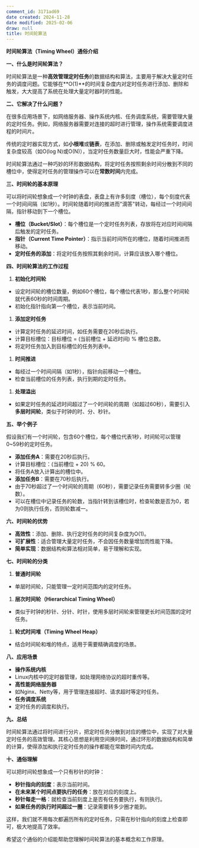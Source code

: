 ```yaml
---
comment_id: 3171ad69
date created: 2024-11-28
date modified: 2025-02-06
draw: null
title: 时间轮算法
---
```

**时间轮算法（Timing Wheel）通俗介绍**

  

**一、什么是时间轮算法？**

  

时间轮算法是一种**高效管理定时任务**的数据结构和算法，主要用于解决大量定时任务的调度问题。它能够在**O(1)**的时间复杂度内对定时任务进行添加、删除和触发，大大提高了系统在处理大量定时器时的性能。

  

**二、它解决了什么问题？**

  

在很多应用场景下，如网络服务器、操作系统内核、任务调度系统，需要管理大量的定时任务。例如，网络服务器需要对连接的超时进行管理，操作系统需要调度进程的时间片。

  

传统的定时器实现方式，如**小根堆**或**链表**，在添加、删除或触发定时任务时，时间复杂度较高（如O(log N)或O(N)），当定时任务数量巨大时，性能会严重下降。

  

时间轮算法通过一种巧妙的环形数据结构，将定时任务按照剩余时间分散到不同的槽位中，使得定时任务的管理操作可以在**常数时间**内完成。

  

**三、时间轮的基本原理**

  

可以将时间轮想象成一个时钟的表盘，表盘上有许多刻度（槽位），每个刻度代表一个时间间隔（如1秒）。时间轮随着时间的推进而"滴答"转动，每经过一个时间间隔，指针移动到下一个槽位。

- **槽位（Bucket/Slot）**：每个槽位是一个定时任务列表，存放将在对应时间间隔后触发的定时任务。
- **指针（Current Time Pointer）**：指示当前时间所在的槽位，随着时间推进而移动。
- **定时任务的添加**：将定时任务按照其剩余时间，计算应该放入哪个槽位。

  

**四、时间轮算法的工作过程**

1. **初始化时间轮**

- 设定时间轮的槽位数量，例如60个槽位，每个槽位代表1秒，那么整个时间轮就代表60秒的时间周期。
- 初始化指针指向第一个槽位，表示当前时间。

1. **添加定时任务**

- 计算定时任务的延迟时间，如任务需要在20秒后执行。
- 计算目标槽位：目标槽位 = (当前槽位 + 延迟时间) % 槽位总数。
- 将定时任务加入到目标槽位的任务列表中。

1. **时间推进**

- 每经过一个时间间隔（如1秒），指针向前移动一个槽位。
- 检查当前槽位的任务列表，执行到期的定时任务。

1. **处理溢出**

- 如果定时任务的延迟时间超过了一个时间轮的周期（如超过60秒），需要引入**多层时间轮**，类似于时钟的时、分、秒针。

  

**五、举个例子**

  

假设我们有一个时间轮，包含60个槽位，每个槽位代表1秒，时间轮可以管理0~59秒的定时任务。

- **添加任务A**：需要在20秒后执行。
- 计算目标槽位：(当前槽位 + 20) % 60。
- 将任务A放入计算出的槽位中。
- **添加任务B**：需要在70秒后执行。
- 由于70秒超过了一个时间轮的周期（60秒），需要记录任务需要转多少圈（轮数）。
- 可以在槽位中记录任务的轮数，当指针转到该槽位时，检查轮数是否为0，若为0则执行任务，否则轮数减一。

  

**六、时间轮的优势**

- **高效性**：添加、删除、执行定时任务的时间复杂度为O(1)。
- **可扩展性**：适合管理大量定时任务，不会因任务数量增加而性能下降。
- **简单实现**：数据结构和算法相对简单，易于理解和实现。

  

**七、时间轮的分类**

1. **普通时间轮**

- 单层时间轮，只能管理一定时间范围内的定时任务。

1. **层次时间轮（Hierarchical Timing Wheel）**

- 类似于时钟的秒针、分针、时针，使用多层时间轮来管理更长时间范围的定时任务。

1. **轮式时间堆（Timing Wheel Heap）**

- 结合时间轮和堆的特点，适用于需要精确调度的场景。

  

**八、应用场景**

- **操作系统内核**
- Linux内核中的定时器管理，如处理网络协议的超时重传等。
- **高性能网络服务器**
- 如Nginx、Netty等，用于管理连接超时、请求超时等定时任务。
- **任务调度系统**
- 定时任务的调度和执行。

  

**九、总结**

  

时间轮算法通过将时间进行分片，把定时任务分散到对应的槽位中，实现了对大量定时任务的高效管理。其核心思想是利用空间换时间，通过环形的数据结构和简单的计算，使得添加和执行定时任务的操作都能在常数时间内完成。

  

**十、通俗理解**

  

可以把时间轮想象成一个只有秒针的时钟：

- **秒针指向的刻度**：表示当前时间。
- **在未来某个时间点要执行的任务**：放在对应的刻度上。
- **秒针每走一格**：就检查当前刻度上是否有任务要执行，有则执行。
- **如果任务的执行时间超过一圈**：记录需要转多少圈才能到。

  

这样，我们就不用每次都遍历所有的定时任务，只需在秒针指向的刻度上检查即可，极大地提高了效率。

  

希望这个通俗的介绍能帮助您理解时间轮算法的基本概念和工作原理。
